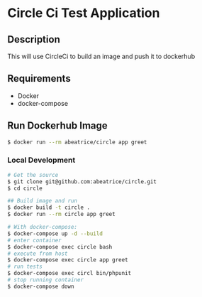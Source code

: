 # Circle Ci Test Application

## Description
This will use CircleCi to build an image and push it to dockerhub

## Requirements
 - Docker
 - docker-compose

## Run Dockerhub Image
```sh
$ docker run --rm abeatrice/circle app greet
```

### Local Development
```sh
# Get the source
$ git clone git@github.com:abeatrice/circle.git
$ cd circle

## Build image and run
$ docker build -t circle .
$ docker run --rm circle app greet 

# With docker-compose:
$ docker-compose up -d --build
# enter container
$ docker-compose exec circle bash
# execute from host
$ docker-compose exec circle app greet
# run tests
$ docker-compose exec circl bin/phpunit
# stop running container
$ docker-compose down
```
